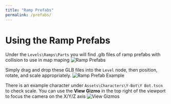 ```yaml
---
title: "Ramp Prefabs"
permalink: /prefabs/
---
```


# Using the Ramp Prefabs

Under the `Levels\Ramps\Parts` you will find .glb files of ramp prefabs with collision to use in map maping
![Ramp Prefabs](https://raw.githubusercontent.com/bearlikelion/SurfsUpSDK/refs/heads/main/docs/assets/img/prefab_list.png)

Simply drag and drop these GLB files into the `Level` node, then position, rotate, and scale appropriately.
![Ramp Prefab Example](https://raw.githubusercontent.com/bearlikelion/SurfsUpSDK/refs/heads/main/docs/assets/img/ramp_placement.png)

There is an example character under `Assets\Characters\Y-Bot\Y Bot.tscn` to check scale.
You can use the **View Gizmo** in the top right of the viewport to focus the camera on the X/Y/Z axis
![View Gizmos](https://raw.githubusercontent.com/bearlikelion/SurfsUpSDK/refs/heads/main/docs/assets/img/view_gizmo.gif)
